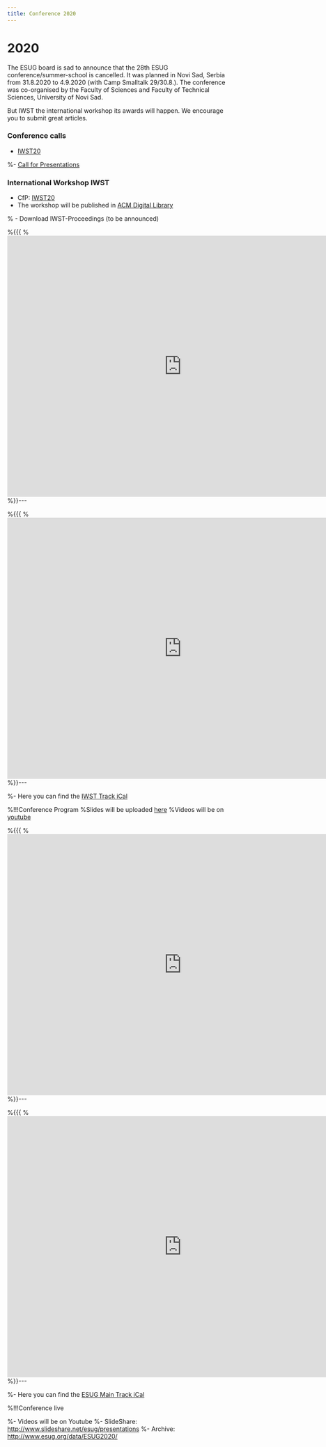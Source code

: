```yaml
---
title: Conference 2020
---
```


# 2020

The ESUG board is sad to announce that the 28th ESUG conference/summer-school is cancelled.
It was planned in Novi Sad, Serbia from 31.8.2020 to 4.9.2020 (with Camp Smalltalk 29/30.8.). The conference was co-organised by the Faculty of Sciences and Faculty of Technical Sciences, University of Novi Sad.

 But IWST the international workshop its awards will happen. We encourage you to submit great articles.  


### Conference calls
- [IWST20](cfpIWST2020.html) 

%- [Call for Presentations](call2020.html)

### International Workshop IWST

- CfP: [IWST20](cfpIWST2020.html)
- The workshop will be published in [ACM Digital Library](http://dl.acm.org/citation.cfm?id=2991041&preflayout=flat)

% - Download IWST-Proceedings (to be announced)

%{{{
%<iframe src="https://calendar.google.com/calendar/embed?mode=AGENDA&amp;dates=20190826%2F20190826&amp;height=600&amp;wkst=1&amp;bgcolor=%23FFFFFF&amp;src=1e715enbd1ni8ugls0ui9jv4jo%40group.calendar.google.com&amp;color=%238C500B&amp;ctz=Europe%2FParis" style="border-width:0" width="800" height="600" frameborder="0" scrolling="no"></iframe>
%}}---


%{{{
%<iframe src="https://calendar.google.com/calendar/embed?mode=WEEK&amp;dates=20190826%2F20190826&amp;height=600&amp;wkst=1&amp;bgcolor=%23FFFFFF&amp;src=1e715enbd1ni8ugls0ui9jv4jo%40group.calendar.google.com&amp;color=%238C500B&amp;ctz=Europe%2FParis" style="border-width:0" width="800" height="600" frameborder="0" scrolling="no"></iframe>
%}}---

%- Here you can find the [IWST Track iCal](https://calendar.google.com/calendar/ical/1e715enbd1ni8ugls0ui9jv4jo%40group.calendar.google.com/public/basic.ics)












%!!!Conference Program
%Slides will be uploaded [here](https://github.com/ESUG/esug.github.io/tree/source/2020-Conference/slides/)
%Videos will be on [youtube](https://www.youtube.com/)

%{{{
%<iframe src="https://calendar.google.com/calendar/embed?mode=AGENDA&amp;dates=20190826%2F20190826&amp;height=600&amp;wkst=1&amp;bgcolor=%23FFFFFF&amp;src=ig10lofudd61hoar0fapgfnjao%40group.calendar.google.com&amp;color=%238C500B&amp;ctz=Europe%2FParis" style="border-width:0" width="800" height="600" frameborder="0" scrolling="no"></iframe>
%}}---

%{{{
%<iframe src="https://calendar.google.com/calendar/embed?mode=WEEK&amp;dates=20190826%2F20190826&amp;height=600&amp;wkst=1&amp;bgcolor=%23FFFFFF&amp;src=ig10lofudd61hoar0fapgfnjao%40group.calendar.google.com&amp;color=%238C500B&amp;ctz=Europe%2FParis" style="border-width:0" width="800" height="600" frameborder="0" scrolling="no"></iframe>
%}}---

%- Here you can find the [ESUG Main Track iCal](https://calendar.google.com/calendar/ical/ig10lofudd61hoar0fapgfnjao%40group.calendar.google.com/public/basic.ics)

%!!!Conference live

%- Videos will be on Youtube
%- SlideShare: <http://www.slideshare.net/esug/presentations>
%- Archive: <http://www.esug.org/data/ESUG2020/>